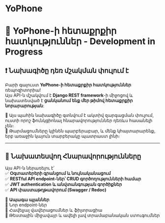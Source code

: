 # YoPhone

# 🚀 YoPhone-ի հետաքրքիր հատկություններ - Development in Progress

## ❗ Նախագիծը դեռ մշակման փուլում է
Բարի գալուստ **YoPhone-ի հետաքրքիր հատկություններ** ռեպոզիտորիա!  
Այս API-ն մշակվում է **Django REST framework**-ի միջոցով և նախատեսված է **ցանկանում ենք մեր թիմով հետաքրքիր նորարարության**:

🔹 Այս պահին նախագիծը գտնվում է ակտիվ զարգացման փուլում, ուստի որոշ ֆունկցիոնալ հնարավորություններ դեռևս հասանելի չեն։  
🔹 Թարմացումները կլինեն պարբերաբար, և մենք կհայտարարենք, երբ առաջին կայուն տարբերակը պատրաստ լինի։  

---

## 📌 Նախատեսվող Հնարավորությունները  
Այս API-ն ներառելու է՝  
✅ **Օգտատերերի գրանցում և նույնականացում**  
✅ **RESTful API endpoint-ներ՝ CRUD գործողությունների համար**  
✅ **JWT authentication և անվտանգության գործիքներ**  
✅ **API փաստաթղթավորում (Swagger / Redoc)**  

📢 **Ապագա պլաններ**  
🔹 Նոր endpoint-ներ  
🔹 Հավելյալ վավերացումներ և ֆիլտրացիա  
🔹 Թեստային միջավայր և ավելի լավ տրամաբանական ստուգումներ  
